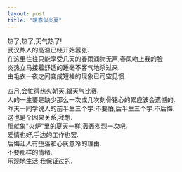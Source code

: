 ```yaml
---
layout: post
title: "暖春似炎夏"
---
```

热了,热了,天气热了!  
武汉熬人的高温已经开始嚣张.  
在这里往往只能享受几天的春雨润物无声,春风吻上我的脸  
炎热立马接着舒适的踵毫不客气地杀过来.  
由毛衣一夜之间变成短袖的现象已司空见惯.  

四月,会忙得热火朝天,跟天气比赛.  
人的一生要是缺少那么一次或几次刻骨铭心的累应该会遗憾的.  
昨天一同学说人的前半生三个字:不要怕;后半生三个字:不后悔.  
这也是个因果关系,我想.  
那就象"火炉"里的夏天一样,轰轰烈烈一次吧.  
爱情也好,手边的工作也罢.  
后悔让人有堕落和心灰意冷的理由.  
不要那样的情绪.  
乐观地生活,我保证过的.  

							  
		
